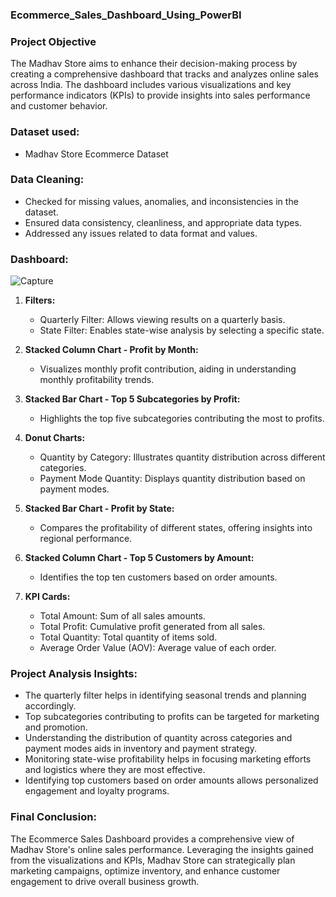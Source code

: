 ### **Ecommerce_Sales_Dashboard_Using_PowerBI**

### **Project Objective**
The Madhav Store aims to enhance their decision-making process by creating a comprehensive dashboard that tracks and analyzes online sales across India. The dashboard includes various visualizations and key performance indicators (KPIs) to provide insights into sales performance and customer behavior.

### **Dataset used:**
- Madhav Store Ecommerce Dataset 

### **Data Cleaning:**
- Checked for missing values, anomalies, and inconsistencies in the dataset.
- Ensured data consistency, cleanliness, and appropriate data types.
- Addressed any issues related to data format and values.

### **Dashboard:**
![Capture](https://github.com/Santhosh-B-45/Ecommerce_Sales_Dashboard_Creation_Using_PowerBI/assets/151790955/ed804b05-1b64-40bc-b124-106356fd5499)


1. **Filters:**
   - Quarterly Filter: Allows viewing results on a quarterly basis.
   - State Filter: Enables state-wise analysis by selecting a specific state.

2. **Stacked Column Chart - Profit by Month:**
   - Visualizes monthly profit contribution, aiding in understanding monthly profitability trends.

3. **Stacked Bar Chart - Top 5 Subcategories by Profit:**
   - Highlights the top five subcategories contributing the most to profits.

4. **Donut Charts:**
   - Quantity by Category: Illustrates quantity distribution across different categories.
   - Payment Mode Quantity: Displays quantity distribution based on payment modes.

5. **Stacked Bar Chart - Profit by State:**
   - Compares the profitability of different states, offering insights into regional performance.

6. **Stacked Column Chart - Top 5 Customers by Amount:**
   - Identifies the top ten customers based on order amounts.

7. **KPI Cards:**
   - Total Amount: Sum of all sales amounts.
   - Total Profit: Cumulative profit generated from all sales.
   - Total Quantity: Total quantity of items sold.
   - Average Order Value (AOV): Average value of each order.

### **Project Analysis Insights:**
- The quarterly filter helps in identifying seasonal trends and planning accordingly.
- Top subcategories contributing to profits can be targeted for marketing and promotion.
- Understanding the distribution of quantity across categories and payment modes aids in inventory and payment strategy.
- Monitoring state-wise profitability helps in focusing marketing efforts and logistics where they are most effective.
- Identifying top customers based on order amounts allows personalized engagement and loyalty programs.

### **Final Conclusion:**
The Ecommerce Sales Dashboard provides a comprehensive view of Madhav Store's online sales performance. Leveraging the insights gained from the visualizations and KPIs, Madhav Store can strategically plan marketing campaigns, optimize inventory, and enhance customer engagement to drive overall business growth.
